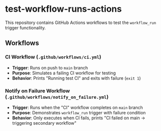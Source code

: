 # test-workflow-runs-actions

This repository contains GitHub Actions workflows to test the `workflow_run` trigger functionality.

## Workflows

### CI Workflow (`.github/workflows/ci.yml`)
- **Trigger**: Runs on push to `main` branch
- **Purpose**: Simulates a failing CI workflow for testing
- **Behavior**: Prints "Running test CI" and exits with failure (`exit 1`)

### Notify on Failure Workflow (`.github/workflows/notify_on_failure.yml`)
- **Trigger**: Runs when the "CI" workflow completes on `main` branch
- **Purpose**: Demonstrates `workflow_run` trigger with failure condition
- **Behavior**: Only executes when CI fails, prints "CI failed on main → triggering secondary workflow"